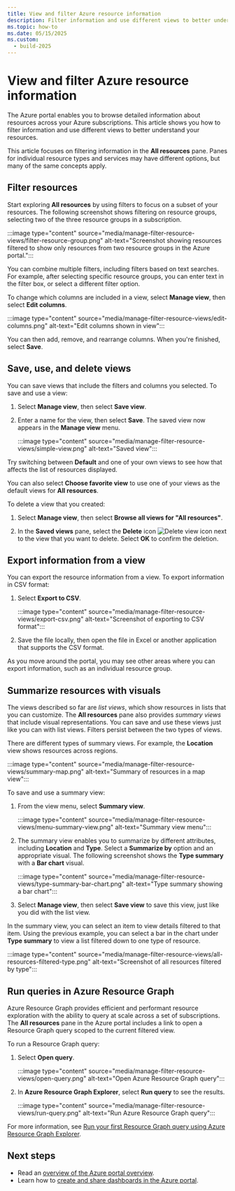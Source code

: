 ```yaml
---
title: View and filter Azure resource information
description: Filter information and use different views to better understand your Azure resources.
ms.topic: how-to
ms.date: 05/15/2025
ms.custom:
  - build-2025
---
```


# View and filter Azure resource information

The Azure portal enables you to browse detailed information about resources across your Azure subscriptions. This article shows you how to filter information and use different views to better understand your resources.

This article focuses on filtering information in the **All resources** pane. Panes for individual resource types and services may have different options, but many of the same concepts apply.

## Filter resources

Start exploring **All resources** by using filters to focus on a subset of your resources. The following screenshot shows filtering on resource groups, selecting two of the three resource groups in a subscription.

:::image type="content" source="media/manage-filter-resource-views/filter-resource-group.png" alt-text="Screenshot showing resources filtered to show only resources from two resource groups in the Azure portal.":::

You can combine multiple filters, including filters based on text searches. For example, after selecting specific resource groups, you can enter text in the filter box, or select a different filter option.

To change which columns are included in a view, select **Manage view**, then select **Edit columns**.

:::image type="content" source="media/manage-filter-resource-views/edit-columns.png" alt-text="Edit columns shown in view":::

You can then add, remove, and rearrange columns. When you're finished, select **Save**.

## Save, use, and delete views

You can save views that include the filters and columns you selected. To save and use a view:

1. Select **Manage view**, then select **Save view**.

1. Enter a name for the view, then select **Save**. The saved view now appears in the **Manage view** menu.

    :::image type="content" source="media/manage-filter-resource-views/simple-view.png" alt-text="Saved view":::

Try switching between **Default** and one of your own views to see how that affects the list of resources displayed.

You can also select **Choose favorite view** to use one of your views as the default views for **All resources**.

To delete a view that you created:

1. Select **Manage view**, then select **Browse all views for "All resources"**.

1. In the **Saved views** pane, select the **Delete** icon ![Delete view icon](media/manage-filter-resource-views/icon-delete.png) next to the view that you want to delete. Select **OK** to confirm the deletion.

## Export information from a view

You can export the resource information from a view. To export information in CSV format:

1. Select **Export to CSV**.

    :::image type="content" source="media/manage-filter-resource-views/export-csv.png" alt-text="Screenshot of exporting to CSV format":::

1. Save the file locally, then open the file in Excel or another application that supports the CSV format.

As you move around the portal, you may see other areas where you can export information, such as an individual resource group.

## Summarize resources with visuals

The views described so far are _list views_, which show resources in lists that you can customize. The **All resources** pane also provides _summary views_ that include visual representations. You can save and use these views just like you can with list views. Filters persist between the two types of views.

There are different types of summary views. For example, the **Location** view shows resources across regions.

:::image type="content" source="media/manage-filter-resource-views/summary-map.png" alt-text="Summary of resources in a map view":::

To save and use a summary view:

1. From the view menu, select **Summary view**.

    :::image type="content" source="media/manage-filter-resource-views/menu-summary-view.png" alt-text="Summary view menu":::

1. The summary view enables you to summarize by different attributes, including **Location** and **Type**. Select a **Summarize by** option and an appropriate visual. The following screenshot shows the **Type summary** with a **Bar chart** visual.

    :::image type="content" source="media/manage-filter-resource-views/type-summary-bar-chart.png" alt-text="Type summary showing a bar chart":::

1. Select **Manage view**, then select **Save view** to save this view, just like you did with the list view.

In the summary view, you can select an item to view details filtered to that item. Using the previous example, you can select a bar in the chart under **Type summary** to view a list filtered down to one type of resource.

:::image type="content" source="media/manage-filter-resource-views/all-resources-filtered-type.png" alt-text="Screenshot of all resources filtered by type":::

## Run queries in Azure Resource Graph

Azure Resource Graph provides efficient and performant resource exploration with the ability to query at scale across a set of subscriptions. The **All resources** pane in the Azure portal includes a link to open a Resource Graph query scoped to the current filtered view.

To run a Resource Graph query:

1. Select **Open query**.

    :::image type="content" source="media/manage-filter-resource-views/open-query.png" alt-text="Open Azure Resource Graph query":::

1. In **Azure Resource Graph Explorer**, select **Run query** to see the results.

    :::image type="content" source="media/manage-filter-resource-views/run-query.png" alt-text="Run Azure Resource Graph query":::

For more information, see [Run your first Resource Graph query using Azure Resource Graph Explorer](/azure/governance/resource-graph/first-query-portal).

## Next steps

- Read an [overview of the Azure portal overview](azure-portal-overview.md).
- Learn how to [create and share dashboards in the Azure portal](azure-portal-dashboards.md).
